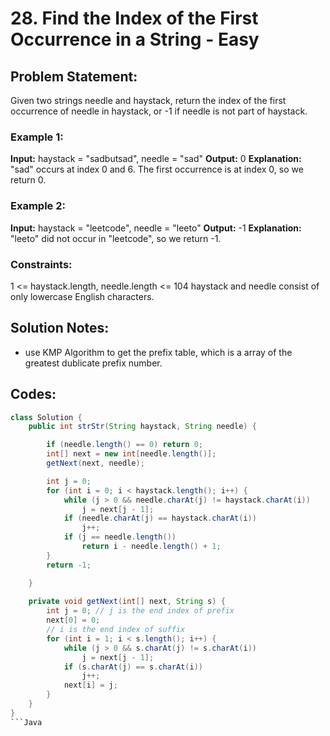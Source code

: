 # 28. Find the Index of the First Occurrence in a String - Easy

## Problem Statement:  

Given two strings needle and haystack, return the index of the first occurrence of needle in haystack, or -1 if needle is not part of haystack.

### Example 1:

**Input:** haystack = "sadbutsad", needle = "sad"
**Output:** 0
**Explanation:** "sad" occurs at index 0 and 6.
The first occurrence is at index 0, so we return 0.

### Example 2:

**Input:** haystack = "leetcode", needle = "leeto"
**Output:** -1
**Explanation:** "leeto" did not occur in "leetcode", so we return -1.
 

### Constraints:

1 <= haystack.length, needle.length <= 104
haystack and needle consist of only lowercase English characters.

## Solution Notes:
- use KMP Algorithm to get the prefix table, which is a array of the greatest dublicate prefix number.

## Codes:

```Java
class Solution {
    public int strStr(String haystack, String needle) {

        if (needle.length() == 0) return 0;
        int[] next = new int[needle.length()];
        getNext(next, needle);

        int j = 0;
        for (int i = 0; i < haystack.length(); i++) {
            while (j > 0 && needle.charAt(j) != haystack.charAt(i)) 
                j = next[j - 1];
            if (needle.charAt(j) == haystack.charAt(i)) 
                j++;
            if (j == needle.length()) 
                return i - needle.length() + 1;
        }
        return -1;

    }
    
    private void getNext(int[] next, String s) {
        int j = 0; // j is the end index of prefix
        next[0] = 0;
        // i is the end index of suffix
        for (int i = 1; i < s.length(); i++) {
            while (j > 0 && s.charAt(j) != s.charAt(i)) 
                j = next[j - 1];
            if (s.charAt(j) == s.charAt(i)) 
                j++;
            next[i] = j; 
        }
    }
}
```Java